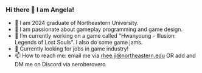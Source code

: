### Hi there 👋 I am Angela!

- 🌱 I am 2024 graduate of Northeastern University. 
- 💟 I am passionate about gameplay programming and game design. 
- 🔭 I’m currently working on a game called "Hwanyoung - Illusion: Legends of Lost Souls". I also do some game jams.
- 🤔 Currently looking for jobs in game industry!
- 📫 How to reach me: email me via rhee.ji@northeastern.edu OR add and DM me on Discord via neroberovero
